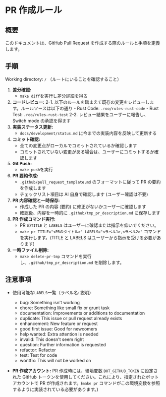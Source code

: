 # PR 作成ルール

## 概要

このドキュメントは、GitHub Pull Request を作成する際のルールと手順を定義します。

## 手順

Working directory: `/` （ルートにいることを確認すること）

1. **差分確認:**
    - `make diff`を実行し差分詳細を得る
2. **コードレビュー:**
    2-1. 以下のルールを踏まえて既存の変更をレビューします。ルールソースは以下の通り
        - Rust Code: `.roo/rules-rust-code`
        - Rust Test: `.roo/rules-rust-test`
    2-2. レビュー結果をユーザーに報告し、Switch mode の承認を得ます
3. **実装ステータス更新:**
    - `docs/development/status.md` に今までの実装内容を反映して更新する
4. **コミット確認:**
    - 全ての変更点がローカルでコミットされているか確認します
    - コミットされていない変更がある場合は、ユーザーにコミットするか確認します
5. **Git Push:**
    - `make push`を実行
6. **PR 要約作成:**
    - `.github/pull_request_template.md` のフォーマットに従って PR の要約を作成します
    - チェックリスト項目は AI 自身で確認します (ユーザー確認は不要)
7. **PR 内容確認と一時保存:**
    - 作成した PR の内容 (要約) に修正がないかユーザーに確認します
    - 確認後、内容を一時的に `.github/tmp_pr_description.md` に保存します
8. **PR 作成コマンド実行:**
    - PR の`TITLE` と `LABELS` はユーザーに確認または指示を仰いでください。
    - `make pr TITLE="<PRのタイトル>" LABELS="<ラベル1>,<ラベル2>"` コマンドを実行します。(TITLE と LABELS はユーザーから指示を受ける必要があります)
9. **一時ファイル削除:**
    - `make delete-pr-tmp` コマンドを実行し、`.github/tmp_pr_description.md` を削除します。

## 注意事項

- 使用可能な`LABELS`一覧（ラベル名: 説明）
  - bug: Something isn't working
  - chore: Something like small fix or grunt task
  - documentation: Improvements or additions to documentation
  - duplicate: This issue or pull request already exists
  - enhancement: New feature or request
  - good first issue: Good for newcomers
  - help wanted: Extra attention is needed
  - invalid: This doesn't seem right
  - question: Further information is requested
  - refactor: Refactor
  - test: Test for code
  - wontfix: This will not be worked on

- **PR 作成アカウント:** PR 作成時には、環境変数 `BOT_GITHUB_TOKEN` に設定された GitHub トークンを使用してください。これにより、指定されたボットアカウントで PR が作成されます。(`make pr` コマンドがこの環境変数を参照するように実装されている必要があります。)
